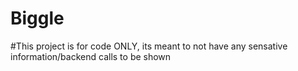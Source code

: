 # Biggle
#This project is for code ONLY, its meant to not have any sensative information/backend calls to be shown
